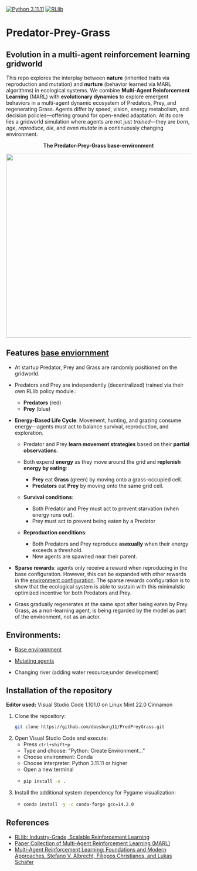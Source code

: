 [![Python 3.11.11](https://img.shields.io/badge/python-3.11.11-blue.svg)](https://www.python.org/downloads/release/python-31111/)
[![RLlib](https://img.shields.io/badge/RLlib-v2.46.0-blue)](https://docs.ray.io/en/latest/rllib/)


# Predator-Prey-Grass
## Evolution in a multi-agent reinforcement learning gridworld

This repo explores the interplay between **nature** (inherited traits via reproduction and mutation) and **nurture** (behavior learned via MARL algorithms) in ecological systems. We combine **Multi-Agent Reinforcement Learning** (MARL) with **evolutionary dynamics** to explore emergent behaviors in a multi-agent dynamic ecosystem of Predators, Prey, and regenerating Grass. Agents differ by speed, vision, energy metabolism, and decision policies—offering ground for open-ended adaptation. At its core lies a gridworld simulation where agents are not just *trained*—they are *born*, *age*, *reproduce*, *die*, and even *mutate* in a continuously changing environment.

<p align="center">
    <b>The Predator-Prey-Grass base-environment</b></p>
<p align="center">
    <img align="center" src="./assets/images/gifs/rllib_pygame_1000.gif" width="600" height="500" />
</p>

## Features [base enviornment](/src/predpreygrass/rllib/v1_0/)

* At startup Predator, Prey and Grass are randomly positioned on the gridworld.

* Predators and Prey are independently (decentralized) trained via their own RLlib policy module.:

  * **Predators** (red)
  * **Prey** (blue)

* **Energy-Based Life Cycle**: Movement, hunting, and grazing consume energy—agents must act to balance survival, reproduction, and exploration.

  * Predator and Prey **learn movement strategies** based on their **partial observations**.
  * Both expend **energy** as they move around the grid and **replenish energy by eating**:

    * **Prey** eat **Grass** (green) by moving onto a grass-occupied cell.
    * **Predators** eat **Prey** by moving onto the same grid cell.

  * **Survival conditions**:

    * Both Predator and Prey must act to prevent starvation (when energy runs out).
    * Prey must act to prevent being eaten by a Predator

  * **Reproduction conditions**:

      * Both Predators and Prey reproduce **asexually** when their energy exceeds a threshold.
      * New agents are spawned near their parent.
- **Sparse rewards**: agents only receive a reward when reproducing in the base configuration. However, this can be expanded with other rewards in the [environment configuration](src/predpreygrass/rllib/v1_0/config_env.py). The sparse rewards configuration is to show that the ecological system is able to sustain with this minimalstic optimized incentive for both Predators and Prey.

* Grass gradually regenerates at the same spot after being eaten by Prey. Grass, as a non-learning agent, is being regarded by the model as part of the environment, not as an actor.

## Environments:

* [Base environnment](src/predpreygrass/rllib/v1_0)

* [Mutating agents](src/predpreygrass/rllib/v2_0)

* Changing river (adding water resource;under development)


## Installation of the repository

**Editor used:** Visual Studio Code 1.101.0 on Linux Mint 22.0 Cinnamon

1. Clone the repository:
   ```bash
   git clone https://github.com/doesburg11/PredPreyGrass.git
   ```
2. Open Visual Studio Code and execute:
   - Press `ctrl+shift+p`
   - Type and choose: "Python: Create Environment..."
   - Choose environment: Conda
   - Choose interpreter: Python 3.11.11 or higher
   - Open a new terminal
   - ```bash
     pip install -e .
     ```
3. Install the additional system dependency for Pygame visualization:
    -   ```bash
        conda install -y -c conda-forge gcc=14.2.0
        ```

## References

- [RLlib: Industry-Grade, Scalable Reinforcement Learning](https://docs.ray.io/en/master/rllib/index.html)
- [Paper Collection of Multi-Agent Reinforcement Learning (MARL)](https://github.com/LantaoYu/MARL-Papers)
- [Multi-Agent Reinforcement Learning: Foundations and Modern Approaches. Stefano V. Albrecht, Filippos Christianos, and Lukas Schäfer](https://www.marl-book.com/download/marl-book.pdf)
